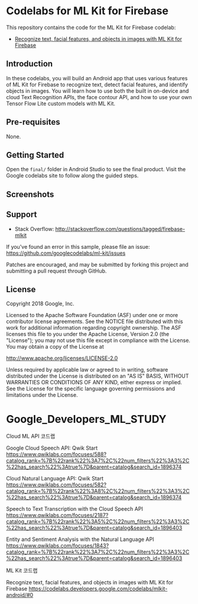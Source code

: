 Codelabs for ML Kit for Firebase
============

This repository contains the code for the ML Kit for Firebase codelab:
* [Recognize text, facial features, and objects in images with ML Kit for Firebase](https://g.co/codelabs/mlkit-android)

Introduction
------------
In these codelabs, you will build an Android app that uses various features
of ML Kit for Firebase to recognize text, detect facial features, and identify
objects in images. You will learn how to use both the built in on-device and
cloud Text Recognition APIs, the face contour API, and how to use your own
Tensor Flow Lite custom models with ML Kit.

Pre-requisites
--------------
None.

Getting Started
---------------
Open the `final/` folder in Android Studio to see the final product.
Visit the Google codelabs site to follow along the guided steps.

Screenshots
-----------

Support
-------

- Stack Overflow: http://stackoverflow.com/questions/tagged/firebase-mlkit

If you've found an error in this sample, please file an issue:
https://github.com/googlecodelabs/ml-kit/issues

Patches are encouraged, and may be submitted by forking this project and
submitting a pull request through GitHub.

License
-------

Copyright 2018 Google, Inc.

Licensed to the Apache Software Foundation (ASF) under one or more contributor
license agreements.  See the NOTICE file distributed with this work for
additional information regarding copyright ownership.  The ASF licenses this
file to you under the Apache License, Version 2.0 (the "License"); you may not
use this file except in compliance with the License.  You may obtain a copy of
the License at

  http://www.apache.org/licenses/LICENSE-2.0

Unless required by applicable law or agreed to in writing, software
distributed under the License is distributed on an "AS IS" BASIS, WITHOUT
WARRANTIES OR CONDITIONS OF ANY KIND, either express or implied.  See the
License for the specific language governing permissions and limitations under
the License.
# Google_Developers_ML_STUDY

Cloud ML API 코드랩

Google Cloud Speech API: Qwik Start
https://www.qwiklabs.com/focuses/588?catalog_rank=%7B%22rank%22%3A7%2C%22num_filters%22%3A3%2C%22has_search%22%3Atrue%7D&parent=catalog&search_id=1896374

Cloud Natural Language API: Qwik Start
https://www.qwiklabs.com/focuses/582?catalog_rank=%7B%22rank%22%3A8%2C%22num_filters%22%3A3%2C%22has_search%22%3Atrue%7D&parent=catalog&search_id=1896374

Speech to Text Transcription with the Cloud Speech API
https://www.qwiklabs.com/focuses/2187?catalog_rank=%7B%22rank%22%3A5%2C%22num_filters%22%3A3%2C%22has_search%22%3Atrue%7D&parent=catalog&search_id=1896403

Entity and Sentiment Analysis with the Natural Language API
https://www.qwiklabs.com/focuses/1843?catalog_rank=%7B%22rank%22%3A7%2C%22num_filters%22%3A3%2C%22has_search%22%3Atrue%7D&parent=catalog&search_id=1896403

ML Kit 코드랩

Recognize text, facial features, and objects in images with ML Kit for Firebase
https://codelabs.developers.google.com/codelabs/mlkit-android/#0


